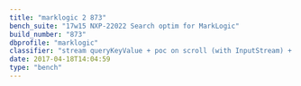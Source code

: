 ```yaml
---
title: "marklogic 2 873"
bench_suite: "17w15 NXP-22022 Search optim for MarkLogic"
build_number: "873"
dbprofile: "marklogic"
classifier: "stream queryKeyValue + poc on scroll (with InputStream) + replace key improvement"
date: 2017-04-18T14:04:59
type: "bench"
---
```

